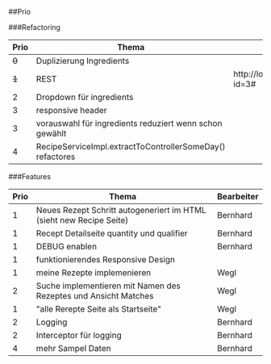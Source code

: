 ##Prio


###Refactoring

| Prio| Thema| Observed| Expected|Bearbeiter|
|---|---|---|---|---|
|<del> 0 |  Duplizierung Ingredients</del> |  |  |
|<del> 1  |  REST |http://localhost:8080/recipes?id=3#   |http://localhost:8080/recipes/3   |Bernhard</del>
| 2  |  Dropdown für ingredients|  |  |Wegl
| 3  |  responsive header|  |  |
| 3  |  vorauswahl für ingredients reduziert wenn schon gewählt |  | in eigene service klasse |
| 4  |  RecipeServiceImpl.extractToControllerSomeDay() refactores|  |  |


###Features

| Prio| Thema|Bearbeiter|
|---|---|---|
| 1  |  Neues Rezept Schritt autogeneriert im HTML (sieht new Recipe Seite) |Bernhard
| 1  |  Recept Detailseite quantity und qualifier |Bernhard
| 1  |  DEBUG enablen |Bernhard
| 1  |  funktionierendes Responsive Design | 
| 1  |  meine Rezepte implemenieren |Wegl
| 2  |  Suche implementieren mit Namen des Rezeptes und Ansicht Matches | Wegl
| 1  |  "alle Rerepte Seite als Startseite" |Wegl
| 2  |  Logging|Bernhard
| 2  |  Interceptor für logging|Bernhard
| 4  |  mehr Sampel Daten|Bernhard

